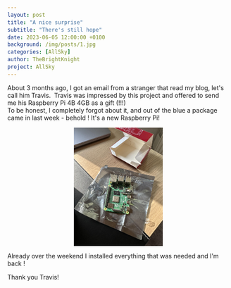 ```yaml
---
layout: post
title: "A nice surprise"
subtitle: "There's still hope"
date: 2023-06-05 12:00:00 +0100
background: /img/posts/1.jpg
categories: [AllSky]
author: TheBrightKnight
project: AllSky
---
```


<link rel="stylesheet"
        href="https://cdnjs.cloudflare.com/ajax/libs/highlight.js/10.0.3/styles/default.min.css">
<script src="https://cdnjs.cloudflare.com/ajax/libs/highlight.js/10.0.3/highlight.min.js"></script>
<script>hljs.initHighlightingOnLoad();</script>

About 3 months ago, I got an email from a stranger that read my blog, let's call him Travis. 
Travis was impressed by this project and offered to send me his Raspberry Pi 4B 4GB as a gift (!!!)   
To be honest, I completely forgot about it, and out of the blue a package came in last week - behold ! It's a new Raspberry Pi!

<img src="/img/allskyx_post13/1.jpg" style="width: 40%; margin: auto; display: block;">

Already over the weekend I installed everything that was needed and I'm back !

Thank you Travis!
